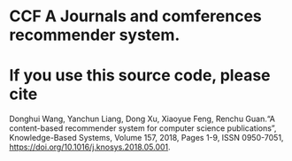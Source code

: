# CCF A Journals and comferences recommender system.
# If you use this source code, please cite 
Donghui Wang, Yanchun Liang, Dong Xu, Xiaoyue Feng, Renchu Guan.“A content-based recommender system for computer science publications”, Knowledge-Based Systems, Volume 157, 2018, Pages 1-9, ISSN 0950-7051, https://doi.org/10.1016/j.knosys.2018.05.001.
